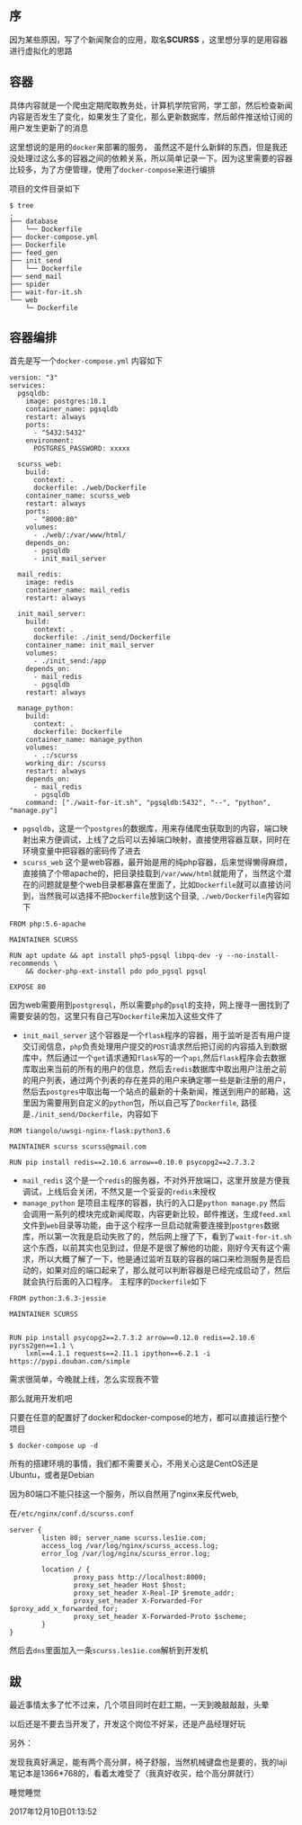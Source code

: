 ## 序
因为某些原因，写了个新闻聚合的应用，取名**SCURSS** ，这里想分享的是用容器进行虚拟化的思路

## 容器
具体内容就是一个爬虫定期爬取教务处，计算机学院官网，学工部，然后检查新闻内容是否发生了变化，如果发生了变化，那么更新数据库，然后邮件推送给订阅的用户发生更新了的消息

这里想说的是用的`docker`来部署的服务， 虽然这不是什么新鲜的东西，但是我还没处理过这么多的容器之间的依赖关系，所以简单记录一下。因为这里需要的容器比较多，为了方便管理，使用了`docker-compose`来进行编排

项目的文件目录如下


```
$ tree
.
├── database
│   └── Dockerfile
├── docker-compose.yml
├── Dockerfile
├── feed_gen
├── init_send
│   └── Dockerfile
├── send_mail
├── spider
├── wait-for-it.sh
└── web
    └─ Dockerfile
```


## 容器编排
首先是写一个`docker-compose.yml`
内容如下

```
version: "3"
services:
  pgsqldb:
    image: postgres:10.1
    container_name: pgsqldb
    restart: always
    ports:
      - "5432:5432"
    environment:
      POSTGRES_PASSWORD: xxxxx

  scurss_web:
    build:
      context: .
      dockerfile: ./web/Dockerfile
    container_name: scurss_web
    restart: always
    ports:
      - "8000:80"
    volumes:
      - ./web/:/var/www/html/
    depends_on:
      - pgsqldb
      - init_mail_server

  mail_redis:
    image: redis
    container_name: mail_redis
    restart: always

  init_mail_server:
    build:
      context: .
      dockerfile: ./init_send/Dockerfile
    container_name: init_mail_server
    volumes:
      - ./init_send:/app
    depends_on:
      - mail_redis
      - pgsqldb
    restart: always

  manage_python:
    build:
      context: .
      dockerfile: Dockerfile
    container_name: manage_python
    volumes:
      - .:/scurss
    working_dir: /scurss
    restart: always
    depends_on:
      - mail_redis
      - pgsqldb
    command: ["./wait-for-it.sh", "pgsqldb:5432", "--", "python", "manage.py"]

```

- `pgsqldb`，这是一个`postgres`的数据库，用来存储爬虫获取到的内容，端口映射出来方便调试，上线了之后可以去掉端口映射，直接使用容器互联，同时在环境变量中把容器的密码传了进去
- `scurss_web` 这个是web容器，最开始是用的纯php容器，后来觉得懒得麻烦，直接搞了个带apache的，把目录挂载到`/var/www/html`就能用了，当然这个潜在的问题就是整个web目录都暴露在里面了，比如`Dockerfile`就可以直接访问到，当然我可以选择不把`Dockerfile`放到这个目录, `./web/Dockerfile`内容如下

```
FROM php:5.6-apache

MAINTAINER SCURSS

RUN apt update && apt install php5-pgsql libpq-dev -y --no-install-recommends \
    && docker-php-ext-install pdo pdo_pgsql pgsql

EXPOSE 80
```

因为web需要用到`postgresql`，所以需要`php`的`psql`的支持，网上搜寻一圈找到了需要安装的包，这里只有自己写`Dockerfile`来加入这些文件了

- `init_mail_server` 这个容器是一个`flask`程序的容器，用于监听是否有用户提交订阅信息，`php`负责处理用户提交的`POST`请求然后把订阅的内容插入到数据库中，然后通过一个`get`请求通知`flask`写的一个`api`,然后`flask`程序会去数据库取出来当前的所有的用户的信息，然后去`redis`数据库中取出用户注册之前的用户列表，通过两个列表的存在差异的用户来确定哪一些是新注册的用户，然后去`postgres`中取出每一个站点的最新的十条新闻，推送到用户的邮箱，这里因为需要用到自定义的`python`包，所以自己写了`Dockerfile`, 路径是`./init_send/Dockerfile`，内容如下


```
ROM tiangolo/uwsgi-nginx-flask:python3.6

MAINTAINER scurss scurss@gmail.com

RUN pip install redis==2.10.6 arrow==0.10.0 psycopg2==2.7.3.2

```

- `mail_redis` 这个是一个`redis`的服务器，不对外开放端口，这里开放是方便我调试，上线后会关闭，不然又是一个妥妥的`redis`未授权
- `manage_python` 是项目主程序的容器，执行的入口是`python manage.py` 然后会调用一系列的模块完成新闻爬取，内容更新比较，邮件推送，生成`feed.xml`文件到`web`目录等功能，由于这个程序一旦启动就需要连接到`postgres`数据库，所以第一次我是启动失败了的，然后网上搜了下，看到了`wait-for-it.sh`这个东西，以前其实也见到过，但是不是很了解他的功能，刚好今天有这个需求，所以大概了解了一下，他是通过监听互联的容器的端口来检测服务是否启动的，如果对应的端口起来了，那么就可以判断容器是已经完成启动了，然后就会执行后面的入口程序。
  主程序的`Dockerfile`如下

```
FROM python:3.6.3-jessie

MAINTAINER SCURSS


RUN pip install psycopg2==2.7.3.2 arrow==0.12.0 redis==2.10.6 pyrss2gen==1.1 \
    lxml==4.1.1 requests==2.11.1 ipython==6.2.1 -i https://pypi.douban.com/simple

```



需求很简单，今晚就上线，怎么实现我不管


那么就用开发机吧

只要在任意的配置好了docker和docker-compose的地方，都可以直接运行整个项目
```
$ docker-compose up -d
```
所有的搭建环境的事情，我们都不需要关心，不用关心这是CentOS还是Ubuntu，或者是Debian

因为80端口不能只挂这一个服务，所以自然用了nginx来反代web,

在`/etc/nginx/conf.d/scurss.conf`

```
server {
        listen 80; server_name scurss.les1ie.com;
        access_log /var/log/nginx/scurss_access.log;
        error_log /var/log/nginx/scurss_error.log;

        location / {
                proxy_pass http://localhost:8000;
                proxy_set_header Host $host;
                proxy_set_header X-Real-IP $remote_addr;
                proxy_set_header X-Forwarded-For $proxy_add_x_forwarded_for;
                proxy_set_header X-Forwarded-Proto $scheme;
        }
}

```

然后去`dns`里面加入一条`scurss.les1ie.com`解析到开发机

## 跋
最近事情太多了忙不过来，几个项目同时在赶工期，一天到晚敲敲敲，头晕

以后还是不要去当开发了，开发这个岗位不好呆，还是产品经理好玩

另外：

发现我真好满足，能有两个高分屏，椅子舒服，当然机械键盘也是要的，我的laji笔记本是1366*768的，看着太难受了（我真好收买，给个高分屏就行）


睡觉睡觉

2017年12月10日01:13:52




